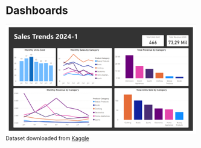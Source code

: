 # Dashboards

![Dashboard Image](https://github.com/mstagomori/power-bi/blob/05a7c1f0a3609381c7831b4557222cff3af84aa4/Online%20Sales%20Dataset/online_sales.png)
Dataset downloaded from [Kaggle](https://www.kaggle.com/datasets/shreyanshverma27/online-sales-dataset-popular-marketplace-data/data)
